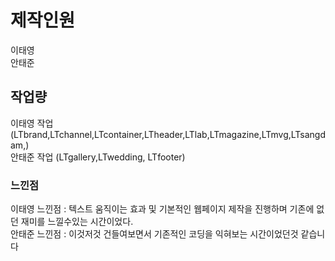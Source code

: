 # 제작인원
이태영  
안태준
## 작업량
이태영 작업 (LTbrand,LTchannel,LTcontainer,LTheader,LTlab,LTmagazine,LTmvg,LTsangdam,)  
안태준 작업 (LTgallery,LTwedding, LTfooter)
          
### 느낀점
이태영 느낀점 : 텍스트 움직이는 효과 및 기본적인 웹페이지 제작을 진행하며 기존에 없던 재미를 느낄수있는 시간이었다.  
안태준 느낀점 : 이것저것 건들여보면서 기존적인 코딩을 익혀보는 시간이었던것 같습니다
